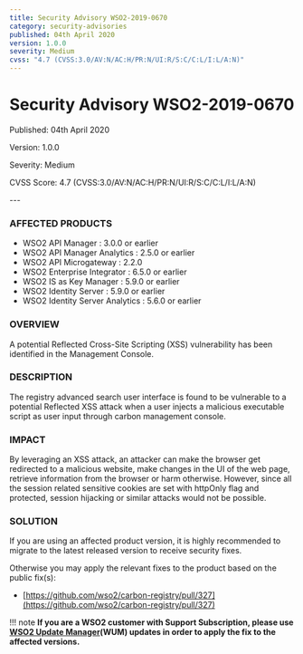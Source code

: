 ```yaml
---
title: Security Advisory WSO2-2019-0670
category: security-advisories
published: 04th April 2020
version: 1.0.0
severity: Medium
cvss: "4.7 (CVSS:3.0/AV:N/AC:H/PR:N/UI:R/S:C/C:L/I:L/A:N)"
---
```


# Security Advisory WSO2-2019-0670

<p class="doc-info">Published: 04th April 2020</p>
<p class="doc-info">Version: 1.0.0</p>
<p class="doc-info">Severity: Medium</p>
<p class="doc-info">CVSS Score: 4.7 (CVSS:3.0/AV:N/AC:H/PR:N/UI:R/S:C/C:L/I:L/A:N)</p>
---

### AFFECTED PRODUCTS
* WSO2 API Manager : 3.0.0 or earlier
* WSO2 API Manager Analytics : 2.5.0 or earlier
* WSO2 API Microgateway : 2.2.0
* WSO2 Enterprise Integrator : 6.5.0 or earlier
* WSO2 IS as Key Manager : 5.9.0 or earlier
* WSO2 Identity Server : 5.9.0 or earlier
* WSO2 Identity Server Analytics : 5.6.0 or earlier


### OVERVIEW
A potential Reflected Cross-Site Scripting (XSS) vulnerability has been identified in the Management Console.


### DESCRIPTION
The registry advanced search user interface is found to be vulnerable to a potential Reflected XSS attack when a user injects a malicious executable script as user input through carbon management console.


### IMPACT
By leveraging an XSS attack, an attacker can make the browser get redirected to a malicious website, make changes in the UI of the web page, retrieve information from the browser or harm otherwise. However, since all the session related sensitive cookies are set with httpOnly flag and protected, session hijacking or similar attacks would not be possible.


### SOLUTION
If you are using an affected product version, it is highly recommended to migrate to the latest released version to receive security fixes.

Otherwise you may apply the relevant fixes to the product based on the public fix(s):

* [https://github.com/wso2/carbon-registry/pull/327](https://github.com/wso2/carbon-registry/pull/327)


!!! note
    **If you are a WSO2 customer with Support Subscription, please use [WSO2 Update Manager](https://wso2.com/updates/wum)(WUM) updates in order to apply the fix to the affected versions.**
